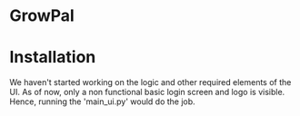 # GrowPal


# Installation 
We haven't started working on the logic and other required elements of the UI. As of now, only a non functional basic login screen and logo is visible. 
Hence, running the 'main_ui.py' would do the job.
